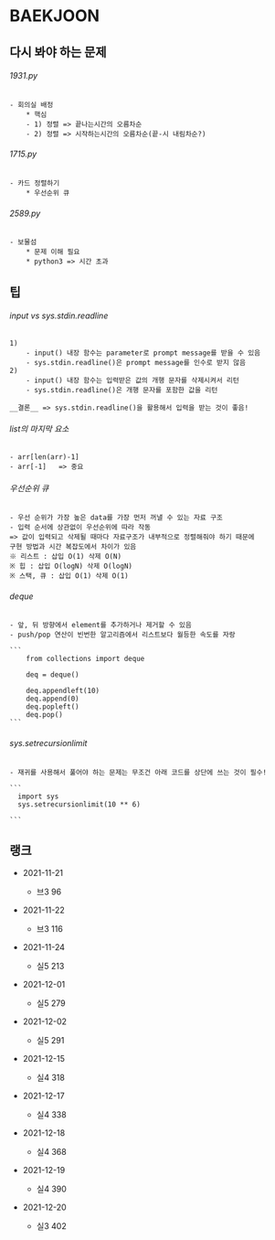 # BAEKJOON

## 다시 봐야 하는 문제

###### 1931.py

    - 회의실 배정
        * 핵심
        - 1) 정렬 => 끝나는시간의 오름차순
        - 2) 정렬 => 시작하는시간의 오름차순(끝-시 내림차순?)

###### 1715.py

    - 카드 정렬하기
        * 우선순위 큐

###### 2589.py

    - 보물섬
        * 문제 이해 필요
        * python3 => 시간 초과

## 팁

###### input vs sys.stdin.readline

    1)
        - input() 내장 함수는 parameter로 prompt message를 받을 수 있음
        - sys.stdin.readline()은 prompt message를 인수로 받지 않음
    2)
        - input() 내장 함수는 입력받은 값의 개행 문자를 삭제시켜서 리턴
        - sys.stdin.readline()은 개행 문자를 포함한 값을 리턴

    __결론__ => sys.stdin.readline()을 활용해서 입력을 받는 것이 좋음!

###### list의 마지막 요소

    - arr[len(arr)-1]
    - arr[-1]   => 중요

###### 우선순위 큐

    - 우선 순위가 가장 높은 data를 가장 먼저 꺼낼 수 있는 자료 구조
    - 입력 순서에 상관없이 우선순위에 따라 작동
    => 값이 입력되고 삭제될 때마다 자료구조가 내부적으로 정렬해줘야 하기 때문에
    구현 방법과 시간 복잡도에서 차이가 있음
    ※ 리스트 : 삽입 O(1) 삭제 O(N)
    ※ 힙 : 삽입 O(logN) 삭제 O(logN)
    ※ 스택, 큐 : 삽입 O(1) 삭제 O(1)

###### deque

    - 앞, 뒤 방향에서 element를 추가하거나 제거할 수 있음
    - push/pop 연산이 빈번한 알고리즘에서 리스트보다 월등한 속도를 자랑

    ```
        from collections import deque

        deq = deque()

        deq.appendleft(10)
        deq.append(0)
        deq.popleft()
        deq.pop()
    ```

###### sys.setrecursionlimit

    - 재귀를 사용해서 풀어야 하는 문제는 무조건 아래 코드를 상단에 쓰는 것이 필수!

    ```
      import sys
      sys.setrecursionlimit(10 ** 6)

    ```

## 랭크

- 2021-11-21
  - 브3 96
- 2021-11-22
  - 브3 116
- 2021-11-24
  - 실5 213
- 2021-12-01
  - 실5 279
- 2021-12-02

  - 실5 291

- 2021-12-15
  - 실4 318
- 2021-12-17
  - 실4 338
- 2021-12-18
  - 실4 368
- 2021-12-19
  - 실4 390
- 2021-12-20
  - 실3 402
